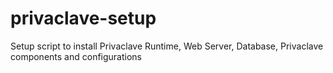 # privaclave-setup
Setup script to install Privaclave Runtime, Web Server, Database, Privaclave components and configurations
